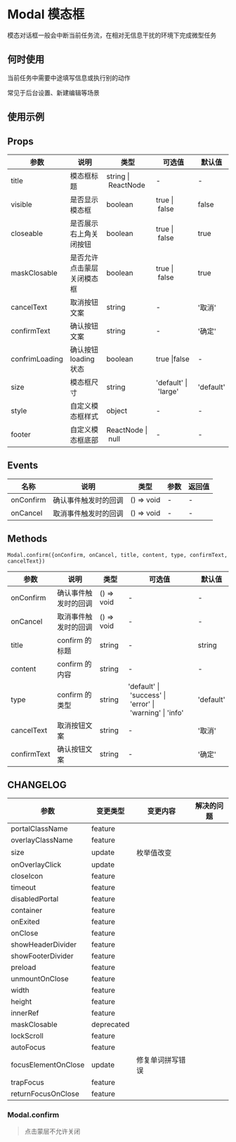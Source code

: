 # Modal 模态框

模态对话框一般会中断当前任务流，在相对无信息干扰的环境下完成微型任务

## 何时使用

当前任务中需要中途填写信息或执行别的动作

常见于后台设置、新建编辑等场景

## 使用示例

<!-- Inject Stories -->

## Props

| 参数           | 说明                       | 类型                | 可选值               | 默认值    |
| -------------- | -------------------------- | ------------------- | -------------------- | --------- |
| title          | 模态框标题                 | string \| ReactNode | -                    | -         |
| visible        | 是否显示模态框             | boolean             | true \| false        | false     |
| closeable      | 是否展示右上角关闭按钮     | boolean             | true \| false        | true      |
| maskClosable   | 是否允许点击蒙层关闭模态框 | boolean             | true \| false        | true      |
| cancelText     | 取消按钮文案               | string              | -                    | '取消'    |
| confirmText    | 确认按钮文案               | string              | -                    | '确定'    |
| confrimLoading | 确认按钮 loading 状态      | boolean             | true \|false         | -         |
| size           | 模态框尺寸                 | string              | 'default' \| 'large' | 'default' |
| style          | 自定义模态框样式           | object              | -                    | -         |
| footer         | 自定义模态框底部           | ReactNode \| null   | -                    | -         |

## Events

| 名称      | 说明                 | 类型       | 参数 | 返回值 |
| --------- | -------------------- | ---------- | ---- | ------ |
| onConfirm | 确认事件触发时的回调 | () => void | -    | -      |
| onCancel  | 取消事件触发时的回调 | () => void | -    | -      |

## Methods

`Modal.confirm({onConfirm, onCancel, title, content, type, confirmText, cancelText})`

| 参数        | 说明                 | 类型       | 可选值                                                   | 默认值    |
| ----------- | -------------------- | ---------- | -------------------------------------------------------- | --------- |
| onConfirm   | 确认事件触发时的回调 | () => void | -                                                        | -         |
| onCancel    | 取消事件触发时的回调 | () => void | -                                                        | -         |
| title       | confirm 的标题       | string     | -                                                        | string    |
| content     | confirm 的内容       | string     | -                                                        | -         |
| type        | confirm 的类型       | string     | 'default' \| 'success' \| 'error' \| 'warning' \| 'info' | 'default' |
| cancelText  | 取消按钮文案         | string     | -                                                        | '取消'    |
| confirmText | 确认按钮文案         | string     | -                                                        | '确定'    |

## CHANGELOG

| 参数                | 变更类型   | 变更内容         | 解决的问题 |
| ------------------- | ---------- | ---------------- | ---------- |
| portalClassName     | feature    |                  |            |
| overlayClassName    | feature    |                  |            |
| size                | update     | 枚举值改变       |            |
| onOverlayClick      | update     |                  |            |
| closeIcon           | feature    |                  |            |
| timeout             | feature    |                  |            |
| disabledPortal      | feature    |                  |            |
| container           | feature    |                  |            |
| onExited            | feature    |                  |            |
| onClose             | feature    |                  |            |
| showHeaderDivider   | feature    |                  |            |
| showFooterDivider   | feature    |                  |            |
| preload             | feature    |                  |            |
| unmountOnClose      | feature    |                  |            |
| width               | feature    |                  |            |
| height              | feature    |                  |            |
| innerRef            | feature    |                  |            |
| maskClosable        | deprecated |                  |            |
| lockScroll          | feature    |                  |            |
| autoFocus           | feature    |                  |            |
| focusElementOnClose | update     | 修复单词拼写错误 |            |
| trapFocus           | feature    |                  |            |
| returnFocusOnClose  | feature    |                  |            |

### Modal.confirm

> 点击蒙层不允许关闭
